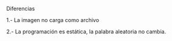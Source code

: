 Diferencias

1.- La imagen no carga como archivo

2.- La programación es estática, la palabra aleatoria no cambia.
